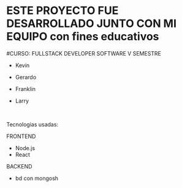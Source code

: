 # ESTE PROYECTO FUE DESARROLLADO JUNTO CON  MI EQUIPO  con fines educativos 
#CURSO: FULLSTACK DEVELOPER SOFTWARE V SEMESTRE
* Kevin
* Gerardo
* Franklin
* Larry
  
  <br>
Tecnologias usadas:

  FRONTEND
  * Node.js  
  * React

  BACKEND
  * bd con mongosh
